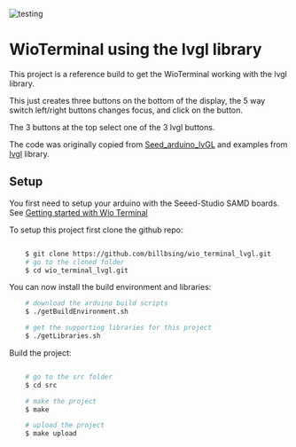 ![testing](https://github.com/billbsing/wio_terminal_lvgl/workflows/testing/badge.svg)

# WioTerminal using the lvgl library


This project is a reference build to get the WioTerminal working
with the lvgl library.

This just creates three buttons on the bottom of the display, the
5 way switch left/right buttons changes focus, and click on the button.

The 3 buttons at the top select one of the 3 lvgl buttons.

The code was originally copied from [Seed_arduino_lvGL](https://github.com/Seeed-Studio/Seeed_Arduino_LvGL)
and examples from [lvgl](https://github.com/lvgl/lvgl) library.


## Setup

You first need to setup your arduino with the Seeed-Studio SAMD boards.
See [Getting started with Wio Terminal](https://wiki.seeedstudio.com/Wio-Terminal-Getting-Started/#software)

To setup this project first clone the github repo:

``` bash

    $ git clone https://github.com/billbsing/wio_terminal_lvgl.git
    # go to the cloned folder
    $ cd wio_terminal_lvgl.git
```

You can now install the build environment and libraries:

```  bash
    # download the arduino build scripts
    $ ./getBuildEnvironment.sh

    # get the supporting libraries for this project
    $ ./getLibraries.sh
```

Build the project:

``` bash

    # go to the src folder
    $ cd src

    # make the project
    $ make

    # upload the project
    $ make upload
```
